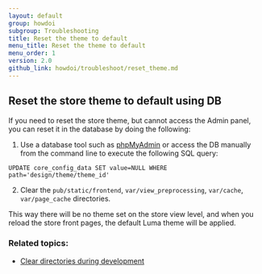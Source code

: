 ```yaml
---
layout: default
group: howdoi
subgroup: Troubleshooting
title: Reset the theme to default
menu_title: Reset the theme to default
menu_order: 1
version: 2.0
github_link: howdoi/troubleshoot/reset_theme.md
---
```


## Reset the store theme to default using DB

If you need to reset the store theme, but cannot access the Admin panel, you can reset it in the database by doing the following:

1. Use a database tool such as [phpMyAdmin]({{page.baseurl}}/install-gde/prereq/optional.html#install-optional-phpmyadmin) or access the DB manually from the command line to execute the following SQL query: 
```
UPDATE core_config_data SET value=NULL WHERE path='design/theme/theme_id'
```

2. Clear the `pub/static/frontend`, `var/view_preprocessing`, `var/cache`, `var/page_cache` directories. 

This way there will be no theme set on the store view level, and when you reload the store front pages, the default Luma theme will be applied.

### Related topics:

- [Clear directories during development]({{page.baseurl}}howdoi/php/php_clear-dirs.html)


